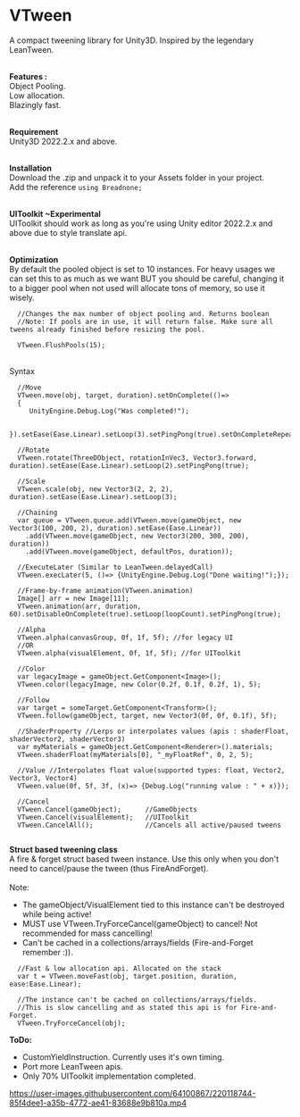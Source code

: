 # VTween
 A compact tweening library for Unity3D. Inspired by the legendary LeanTween.  
 
 <br>**Features :** </br>
Object Pooling.  
Low allocation.  
Blazingly fast.

 <br>**Requirement**</br>
Unity3D 2022.2.x and above.  
 
 <br>**Installation**</br>
Download the .zip and unpack it to your Assets folder in your project.  
Add the reference `using Breadnone;`

 <br>**UIToolkit ~Experimental**</br>
UIToolkit should work as long as you're using Unity editor 2022.2.x and above due to style translate api.  

<br>**Optimization**</br>
By default the pooled object is set to 10 instances. For heavy usages we can set this to as much as we want BUT you should be careful, changing it to a bigger pool when not used will allocate tons of memory, so use it wisely.  
```
  //Changes the max number of object pooling and. Returns boolean
  //Note: If pools are in use, it will return false. Make sure all tweens already finished before resizing the pool. 
  
  VTween.FlushPools(15);
```


 <br>Syntax</br>
```
  //Move
  VTween.move(obj, target, duration).setOnComplete(()=>
  {
     UnityEngine.Debug.Log("Was completed!");
                    
  }).setEase(Ease.Linear).setLoop(3).setPingPong(true).setOnCompleteRepeat(true);

  //Rotate
  VTween.rotate(ThreeDObject, rotationInVec3, Vector3.forward, duration).setEase(Ease.Linear).setLoop(2).setPingPong(true);
                
  //Scale
  VTween.scale(obj, new Vector3(2, 2, 2), duration).setEase(Ease.Linear).setLoop(3);

  //Chaining
  var queue = VTween.queue.add(VTween.move(gameObject, new Vector3(100, 200, 2), duration).setEase(Ease.Linear))
    .add(VTween.move(gameObject, new Vector3(200, 300, 200), duration))
    .add(VTween.move(gameObject, defaultPos, duration));

  //ExecuteLater (Similar to LeanTween.delayedCall)
  VTween.execLater(5, ()=> {UnityEngine.Debug.Log("Done waiting!");});
                
  //Frame-by-frame animation(VTween.animation)
  Image[] arr = new Image[11];
  VTween.animation(arr, duration, 60).setDisableOnComplete(true).setLoop(loopCount).setPingPong(true);
                
  //Alpha
  VTween.alpha(canvasGroup, 0f, 1f, 5f); //for legacy UI
  //OR
  VTween.alpha(visualElement, 0f, 1f, 5f); //for UIToolkit
                
  //Color
  var legacyImage = gameObject.GetComponent<Image>();
  VTween.color(legacyImage, new Color(0.2f, 0.1f, 0.2f, 1), 5);
                
  //Follow
  var target = someTarget.GetComponent<Transform>();
  VTween.follow(gameObject, target, new Vector3(0f, 0f, 0.1f), 5f);
                
  //ShaderProperty //Lerps or interpolates values (apis : shaderFloat, shaderVector2, shaderVector3)
  var myMaterials = gameObject.GetComponent<Renderer>().materials;
  VTween.shaderFloat(myMaterials[0], "_myFloatRef", 0, 2, 5); 
                
  //Value //Interpolates float value(supported types: float, Vector2, Vector3, Vector4)
  VTween.value(0f, 5f, 3f, (x)=> {Debug.Log("running value : " + x)});

  //Cancel
  VTween.Cancel(gameObject);      //GameObjects
  VTween.Cancel(visualElement);   //UIToolkit
  VTween.CancelAll();             //Cancels all active/paused tweens
                
```
 
 **Struct based tweening class**  
 A fire & forget struct based tween instance. Use this only when you don't need to cancel/pause the tween (thus FireAndForget).  
 <br>Note:</br>  
 - The gameObject/VisualElement tied to this instance can't be destroyed while being active!  
 - MUST use VTween.TryForceCancel(gameObject) to cancel! Not recommended for mass cancelling!  
 - Can't be cached in a collections/arrays/fields (Fire-and-Forget remember :)).  
 
 ```
   //Fast & low allocation api. Allocated on the stack
   var t = VTween.moveFast(obj, target.position, duration, ease:Ease.Linear);
   
   //The instance can't be cached on collections/arrays/fields.
   //This is slow cancelling and as stated this api is for Fire-and-Forget. 
   VTween.TryForceCancel(obj);
 ```
 
 **ToDo:**  
 - CustomYieldInstruction. Currently uses it's own timing.  
 - Port more LeanTween apis.
 - Only 70% UIToolkit implementation completed. 

https://user-images.githubusercontent.com/64100867/220118744-85f4dee1-a35b-4772-ae41-83688e9b810a.mp4

